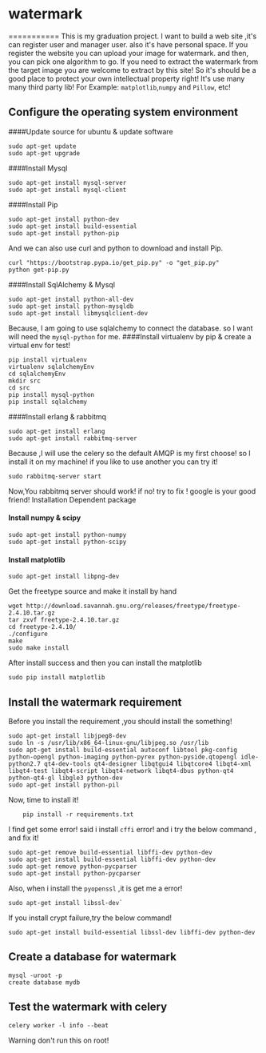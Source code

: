 # watermark
===========
This is my graduation project. I want to build a web site ,it's can register user and manager user. 
also it's have personal space. If you register the website you can upload your image for watermark.
and then, you can pick one algorithm to go. If you need to extract the watermark from the target 
image you are welcome to extract by this site! So it's should be a good place to protect your own
intellectual property right! It's use many many third party lib! For Example: `matplotlib`,`numpy`
and `Pillow`, etc!

Configure the operating system environment
------------------------------------------

####Update source for ubuntu & update software
```shell
sudo apt-get update
sudo apt-get upgrade
```
####Install Mysql
```shell
sudo apt-get install mysql-server
sudo apt-get install mysql-client
```
####Install Pip
```shell
sudo apt-get install python-dev
sudo apt-get install build-essential
sudo apt-get install python-pip
```
And we can also use curl and python to download and install Pip.
```shell
curl "https://bootstrap.pypa.io/get_pip.py" -o "get_pip.py"
python get-pip.py
```
####Install SqlAlchemy & Mysql
```shell
sudo apt-get install python-all-dev
sudo apt-get install python-mysqldb
sudo apt-get install libmysqlclient-dev
```
Because, I am going to use sqlalchemy to connect the database. so 
I want will need the `mysql-python` for me.
####Install virtualenv by pip & create a virtual env for test!
```shell
pip install virtualenv
virtualenv sqlalchemyEnv
cd sqlalchemyEnv
mkdir src
cd src
pip install mysql-python
pip install sqlalchemy
```
####Install erlang & rabbitmq
```shell
sudo apt-get install erlang
sudo apt-get install rabbitmq-server
```
Because ,I will use the celery so the default AMQP is my first choose!
so I install it on my machine! if you like to use another you can try it!
```shell
sudo rabbitmq-server start
```
Now,You rabbitmq server should work! if no! try to fix ! google is your good friend!
Installation Dependent package
#### Install numpy & scipy
```shell
sudo apt-get install python-numpy
sudo apt-get install python-scipy
```
#### Install matplotlib
```shell
sudo apt-get install libpng-dev
```
Get the freetype source and make it install by hand
```shell
wget http://download.savannah.gnu.org/releases/freetype/freetype-2.4.10.tar.gz
tar zxvf freetype-2.4.10.tar.gz
cd freetype-2.4.10/
./configure
make
sudo make install
```
After install success and then you can install the matplotlib
```shell
sudo pip install matplotlib
```

Install the watermark requirement
------------------------------
Before you install the requirement ,you should install the something!
```shell
sudo apt-get install libjpeg8-dev
sudo ln -s /usr/lib/x86_64-linux-gnu/libjpeg.so /usr/lib
sudo apt-get install build-essential autoconf libtool pkg-config python-opengl python-imaging python-pyrex python-pyside.qtopengl idle-python2.7 qt4-dev-tools qt4-designer libqtgui4 libqtcore4 libqt4-xml libqt4-test libqt4-script libqt4-network libqt4-dbus python-qt4 python-qt4-gl libgle3 python-dev
sudo apt-get install python-pil
```
Now, time to install it!
```shell
    pip install -r requirements.txt
```
I find get some error! said i install `cffi` error! and i try the below
command , and fix it!
```shell
sudo apt-get remove build-essential libffi-dev python-dev
sudo apt-get install build-essential libffi-dev python-dev
sudo apt-get remove python-pycparser
sudo apt-get install python-pycparser
```
Also, when i install the `pyopenssl` ,it is get me a error!
```shell
sudo apt-get install libssl-dev`
```
If you install crypt failure,try the below command!
```shell
sudo apt-get install build-essential libssl-dev libffi-dev python-dev
```
Create a database for watermark
-------------------------------
```shell
mysql -uroot -p
create database mydb
```

Test the watermark with celery
------------------------------
```shell
celery worker -l info --beat
```
Warning don't run this on root!

